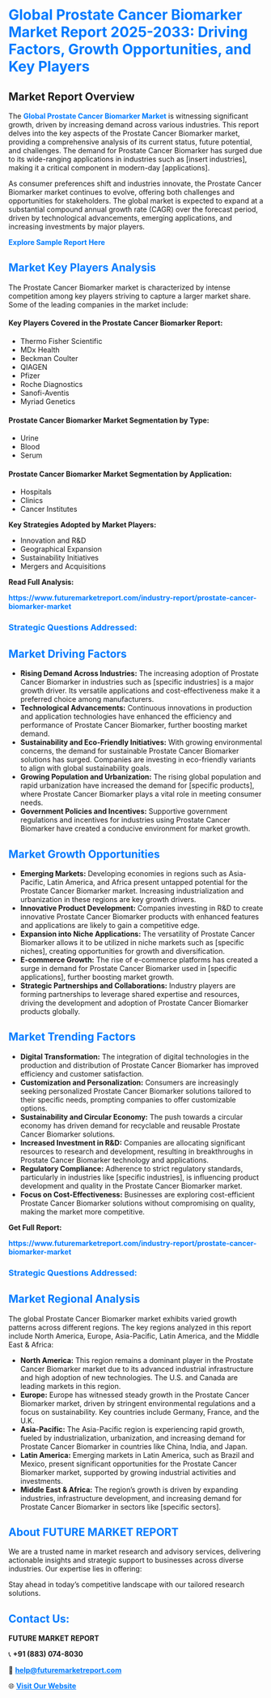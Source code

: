 <h1 style="color: #007BFF;">Global Prostate Cancer Biomarker Market Report 2025-2033: Driving Factors, Growth Opportunities, and Key Players</h1>

<section id="overview">
<h2>Market Report Overview</h2>
<p>The <a href="https://www.futuremarketreport.com/industry-report/prostate-cancer-biomarker-market" style="color: #007BFF; text-decoration: none;"><strong>Global Prostate Cancer Biomarker Market</strong></a> is witnessing significant growth, driven by increasing demand across various industries. This report delves into the key aspects of the Prostate Cancer Biomarker market, providing a comprehensive analysis of its current status, future potential, and challenges. The demand for Prostate Cancer Biomarker has surged due to its wide-ranging applications in industries such as [insert industries], making it a critical component in modern-day [applications].</p>
<p>As consumer preferences shift and industries innovate, the Prostate Cancer Biomarker market continues to evolve, offering both challenges and opportunities for stakeholders. The global market is expected to expand at a substantial compound annual growth rate (CAGR) over the forecast period, driven by technological advancements, emerging applications, and increasing investments by major players.</p>
</section>

<section id="overview">
<p><a href="https://www.futuremarketreport.com/request-sample/reportId=77248" style="color: #007BFF; text-decoration: none;"><strong>Explore Sample Report Here</strong></a></p>
</section>

<section id="key-players">
<h2 style="color: #007BFF;">Market Key Players Analysis</h2>
<p>The Prostate Cancer Biomarker market is characterized by intense competition among key players striving to capture a larger market share. Some of the leading companies in the market include:</p>
<h4>Key Players Covered in the Prostate Cancer Biomarker Report:</h4>
<ul><li>Thermo Fisher Scientific</li><li>MDx Health</li><li>Beckman Coulter</li><li>QIAGEN</li><li>Pfizer</li><li>Roche Diagnostics</li><li>Sanofi-Aventis</li><li>Myriad Genetics</li></ul>
<h4>Prostate Cancer Biomarker Market Segmentation by Type:</h4>
<ul><li>Urine</li><li>Blood</li><li>Serum</li></ul>

<h4>Prostate Cancer Biomarker Market Segmentation by Application:</h4>
<ul><li>Hospitals</li><li>Clinics</li><li>Cancer Institutes</li></ul>
<p><strong>Key Strategies Adopted by Market Players:</strong></p>
<ul>
<li>Innovation and R&D</li>
<li>Geographical Expansion</li>
<li>Sustainability Initiatives</li>
<li>Mergers and Acquisitions</li>
</ul>
</section>

<section>
<p><strong>Read Full Analysis: </strong></p><a href="https://www.futuremarketreport.com/industry-report/prostate-cancer-biomarker-market" style="color: #007BFF; text-decoration: none;"><strong>https://www.futuremarketreport.com/industry-report/prostate-cancer-biomarker-market</strong></a>
<h3 style="color: #007BFF;">Strategic Questions Addressed:</h3>
</section>

<section id="driving-factors">
<h2 style="color: #007BFF;">Market Driving Factors</h2>
<ul>
<li><strong>Rising Demand Across Industries:</strong> The increasing adoption of Prostate Cancer Biomarker in industries such as [specific industries] is a major growth driver. Its versatile applications and cost-effectiveness make it a preferred choice among manufacturers.</li>
<li><strong>Technological Advancements:</strong> Continuous innovations in production and application technologies have enhanced the efficiency and performance of Prostate Cancer Biomarker, further boosting market demand.</li>
<li><strong>Sustainability and Eco-Friendly Initiatives:</strong> With growing environmental concerns, the demand for sustainable Prostate Cancer Biomarker solutions has surged. Companies are investing in eco-friendly variants to align with global sustainability goals.</li>
<li><strong>Growing Population and Urbanization:</strong> The rising global population and rapid urbanization have increased the demand for [specific products], where Prostate Cancer Biomarker plays a vital role in meeting consumer needs.</li>
<li><strong>Government Policies and Incentives:</strong> Supportive government regulations and incentives for industries using Prostate Cancer Biomarker have created a conducive environment for market growth.</li>
</ul>
</section>

<section id="growth-opportunities">
<h2 style="color: #007BFF;">Market Growth Opportunities</h2>
<ul>
<li><strong>Emerging Markets:</strong> Developing economies in regions such as Asia-Pacific, Latin America, and Africa present untapped potential for the Prostate Cancer Biomarker market. Increasing industrialization and urbanization in these regions are key growth drivers.</li>
<li><strong>Innovative Product Development:</strong> Companies investing in R&D to create innovative Prostate Cancer Biomarker products with enhanced features and applications are likely to gain a competitive edge.</li>
<li><strong>Expansion into Niche Applications:</strong> The versatility of Prostate Cancer Biomarker allows it to be utilized in niche markets such as [specific niches], creating opportunities for growth and diversification.</li>
<li><strong>E-commerce Growth:</strong> The rise of e-commerce platforms has created a surge in demand for Prostate Cancer Biomarker used in [specific applications], further boosting market growth.</li>
<li><strong>Strategic Partnerships and Collaborations:</strong> Industry players are forming partnerships to leverage shared expertise and resources, driving the development and adoption of Prostate Cancer Biomarker products globally.</li>
</ul>
</section>

<section id="trending-factors">
<h2 style="color: #007BFF;">Market Trending Factors</h2>
<ul>
<li><strong>Digital Transformation:</strong> The integration of digital technologies in the production and distribution of Prostate Cancer Biomarker has improved efficiency and customer satisfaction.</li>
<li><strong>Customization and Personalization:</strong> Consumers are increasingly seeking personalized Prostate Cancer Biomarker solutions tailored to their specific needs, prompting companies to offer customizable options.</li>
<li><strong>Sustainability and Circular Economy:</strong> The push towards a circular economy has driven demand for recyclable and reusable Prostate Cancer Biomarker solutions.</li>
<li><strong>Increased Investment in R&D:</strong> Companies are allocating significant resources to research and development, resulting in breakthroughs in Prostate Cancer Biomarker technology and applications.</li>
<li><strong>Regulatory Compliance:</strong> Adherence to strict regulatory standards, particularly in industries like [specific industries], is influencing product development and quality in the Prostate Cancer Biomarker market.</li>
<li><strong>Focus on Cost-Effectiveness:</strong> Businesses are exploring cost-efficient Prostate Cancer Biomarker solutions without compromising on quality, making the market more competitive.</li>
</ul>
</section>

<section>
<p><strong>Get Full Report: </strong></p><a href="https://www.futuremarketreport.com/industry-report/prostate-cancer-biomarker-market" style="color: #007BFF; text-decoration: none;"><strong>https://www.futuremarketreport.com/industry-report/prostate-cancer-biomarker-market</strong></a>
<h3 style="color: #007BFF;">Strategic Questions Addressed:</h3>
</section>


<section id="regional-analysis">
<h2 style="color: #007BFF;">Market Regional Analysis</h2>
<p>The global Prostate Cancer Biomarker market exhibits varied growth patterns across different regions. The key regions analyzed in this report include North America, Europe, Asia-Pacific, Latin America, and the Middle East & Africa:</p>
<ul>
<li><strong>North America:</strong> This region remains a dominant player in the Prostate Cancer Biomarker market due to its advanced industrial infrastructure and high adoption of new technologies. The U.S. and Canada are leading markets in this region.</li>
<li><strong>Europe:</strong> Europe has witnessed steady growth in the Prostate Cancer Biomarker market, driven by stringent environmental regulations and a focus on sustainability. Key countries include Germany, France, and the U.K.</li>
<li><strong>Asia-Pacific:</strong> The Asia-Pacific region is experiencing rapid growth, fueled by industrialization, urbanization, and increasing demand for Prostate Cancer Biomarker in countries like China, India, and Japan.</li>
<li><strong>Latin America:</strong> Emerging markets in Latin America, such as Brazil and Mexico, present significant opportunities for the Prostate Cancer Biomarker market, supported by growing industrial activities and investments.</li>
<li><strong>Middle East & Africa:</strong> The region’s growth is driven by expanding industries, infrastructure development, and increasing demand for Prostate Cancer Biomarker in sectors like [specific sectors].</li>
</ul>
</section>

<footer>
<h2 style="color: #007BFF;">About FUTURE MARKET REPORT</h2>
<p>We are a trusted name in market research and advisory services, delivering actionable insights and strategic support to businesses across diverse industries. Our expertise lies in offering:</p>

<p>Stay ahead in today’s competitive landscape with our tailored research solutions.</p>

<h2 style="color: #007BFF;">Contact Us:</h2>
<p><strong>FUTURE MARKET REPORT</strong></p>
<p>📞 <strong>+91 (883) 074-8030</strong></p>
<p>📧 <strong><a href="mailto:help@futuremarketreport.com" style="color: #007BFF;">help@futuremarketreport.com</a></strong></p>
<p>🌐 <strong><a href="https://www.futuremarketreport.com/" style="color: #007BFF;">Visit Our Website</a></strong></p>
</footer>